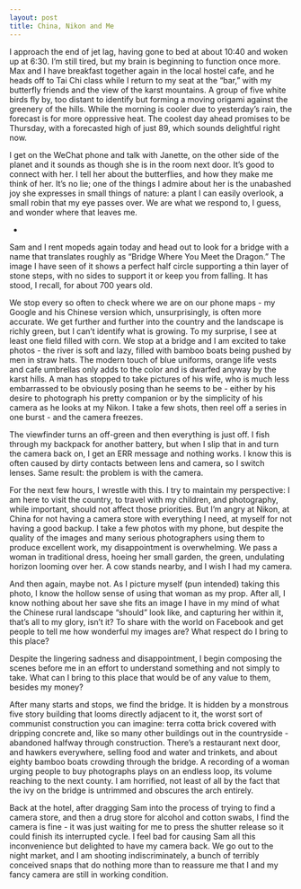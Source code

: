 ```yaml
---
layout: post
title: China, Nikon and Me
---
```

I approach the end of jet lag, having gone to bed at about 10:40 and woken up at 6:30. I’m still tired, but my brain is beginning to function once more. Max and I have breakfast together again in the local hostel cafe, and he heads off to Tai Chi class while I return to my seat at the “bar,” with my butterfly friends and the view of the karst mountains. A group of five white birds fly by, too distant to identify but forming a moving origami against the greenery of the hills. While the morning is cooler due to yesterday’s rain, the forecast is for more oppressive heat. The coolest day ahead promises to be Thursday, with a forecasted high of just 89, which sounds delightful right now. 

I get on the WeChat phone and talk with Janette, on the other side of the planet and it sounds as though she is in the room next door. It’s good to connect with her. I tell her about the butterflies, and how they make me think of her. It’s no lie; one of the things I admire about her is the unabashed joy she expresses in small things of nature: a plant I can easily overlook, a small robin that my eye passes over. We are what we respond to, I guess, and wonder where that leaves me.  

+

Sam and I rent mopeds again today and head out to look for a bridge with a name that translates roughly as “Bridge Where You Meet the Dragon.” The image I have seen of it shows a perfect half circle supporting a thin layer of stone steps, with no sides to support it or keep you from falling. It has stood, I recall, for about 700 years old.

We stop every so often to check where we are on our phone maps - my Google and his Chinese version which, unsurprisingly, is often more accurate. We get further and further into the country and the landscape is richly green, but I can’t identify what is growing. To my surprise, I see at least one field filled with corn. We stop at a bridge and I am excited to take photos - the river is soft and lazy, filled with bamboo boats being pushed by men in straw hats. The modern touch of blue uniforms, orange life vests and cafe umbrellas only adds to the color and is dwarfed anyway by the karst hills. A man has stopped to take pictures of his wife, who is much less embarrassed to be obviously posing than he seems to be - either by his desire to photograph his pretty companion or by the simplicity of his camera as he looks at my Nikon. I take a few shots, then reel off a series in one burst - and the camera freezes. 

The viewfinder turns an off-green and then everything is just off. I fish through my backpack for another battery, but when I slip that in and turn the camera back on, I get an ERR message and nothing works. I know this is often caused by dirty contacts between lens and camera, so I switch lenses. Same result: the problem is with the camera.

For the next few hours, I wrestle with this. I try to maintain my perspective: I am here to visit the country, to travel with my children, and photography, while important, should not affect those priorities. But I’m angry at Nikon, at China for not having a camera store with everything I need, at myself for not having a good backup. I take a few photos with my phone, but despite the quality of the images and many serious photographers using them to produce excellent work, my disappointment is overwhelming. We pass a woman in traditional dress, hoeing her small garden, the green, undulating horizon looming over her. A cow stands nearby, and I wish I had my camera.

And then again, maybe not. As I picture myself (pun intended) taking this photo, I know the hollow sense of using that woman as my prop. After all, I know nothing about her save she fits an image I have in my mind of what the Chinese rural landscape “should” look like, and capturing her within it, that’s all to my glory, isn’t it? To share with the world on Facebook and get people to tell me how wonderful my images are? What respect do I bring to this place?

Despite the lingering sadness and disappointment, I begin composing the scenes before me in an effort to understand something and not simply to take. What can I bring to this place that would be of any value to them, besides my money? 

After many starts and stops, we find the bridge. It is hidden by a monstrous five story building that looms directly adjacent to it, the worst sort of communist construction you can imagine: terra cotta brick covered with dripping concrete and, like so many other buildings out in the countryside - abandoned halfway through construction. There’s a restaurant next door, and hawkers everywhere, selling food and water and trinkets, and about eighty bamboo boats crowding through the bridge. A recording of a woman urging people to buy photographs plays on an endless loop, its volume reaching to the next county. I am horrified, not least of all by the fact that the ivy on the bridge is untrimmed and obscures the arch entirely.

Back at the hotel, after dragging Sam into the process of trying to find a camera store, and then a drug store for alcohol and cotton swabs, I find the camera is fine - it was just waiting for me to press the shutter release so it could finish its interrupted cycle. I feel bad for causing Sam all this inconvenience but delighted to have my camera back. We go out to the night market, and I am shooting indiscriminately, a bunch of terribly conceived snaps that do nothing more than to reassure me that I and my fancy camera are still in working condition. 
